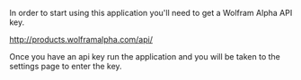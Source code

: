 In order to start using this application you'll need to get a Wolfram Alpha API key. 

http://products.wolframalpha.com/api/

Once you have an api key run the application and you will be taken to the settings page to enter the key.
